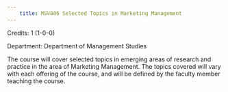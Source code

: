 ```yaml
---
    title: MSV806 Selected Topics in Marketing Management
---
```

Credits: 1 (1-0-0)

Department: Department of Management Studies

The course will cover selected topics in emerging areas of research and practice in the area of Marketing Management. The topics covered will vary with each offering of the course, and will be defined by the faculty member teaching the course.